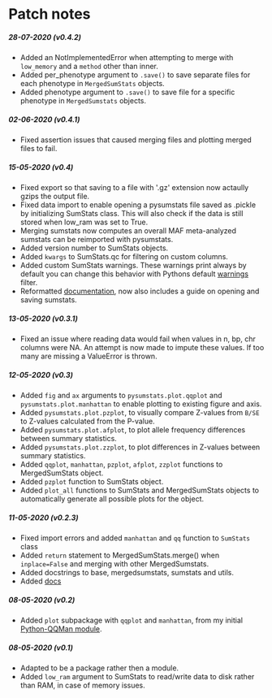 # Patch notes
##### 28-07-2020 (v0.4.2)
 - Added an NotImplementedError when attempting to merge with `low_memory` and a `method` other than inner.
 - Added per_phenotype argument to `.save()` to save separate files for each phenotype in `MergedSumStats` objects.
 - Added phenotype argument to `.save()` to save file for a specific phenotype in `MergedSumstats` objects.

##### 02-06-2020 (v0.4.1)
 - Fixed assertion issues that caused merging files and plotting merged files to fail.

##### 15-05-2020 (v0.4)
 - Fixed export so that saving to a file with '.gz' extension now actaully gzips the output file.
 - Fixed data import to enable opening a pysumstats file saved as .pickle by initializing SumStats class. This will also check if the data is still stored when low_ram was set to True.
 - Merging sumstats now computes an overall MAF meta-analyzed sumstats can be reimported with pysumstats.
 - Added version number to SumStats objects.
 - Added `kwargs` to SumStats.qc for filtering on custom columns.
 - Added custom SumStats warnings. These warnings print always by default you can change this behavior with Pythons default [warnings](https://docs.python.org/3/library/warnings.html) filter.
 - Reformatted [documentation](https://pysumstats.readthedocs.io/en/latest/), now also includes a guide on opening and saving sumstats.

##### 13-05-2020 (v0.3.1)
 - Fixed an issue where reading data would fail when values in n, bp, chr columns were NA. An attempt is now made to impute these values. If too many are missing a ValueError is thrown.

##### 12-05-2020 (v0.3)
 - Added `fig` and `ax` arguments to `pysumstats.plot.qqplot` and `pysumstats.plot.manhattan` to enable plotting to existing figure and axis.
 - Added `pysumstats.plot.pzplot`, to visually compare Z-values from `B/SE` to Z-values calculated from the P-value.
 - Added `pysumstats.plot.afplot`, to plot allele frequency differences between summary statistics.
 - Added `pysumstats.plot.zzplot`, to plot differences in Z-values between summary statistics.
 - Added `qqplot`, `manhattan`, `pzplot`, `afplot`, `zzplot` functions to MergedSumStats object.
 - Added `pzplot` function to SumStats object.
 - Added `plot_all` functions to SumStats and MergedSumStats objects to automatically generate all possible plots for the object.

##### 11-05-2020 (v0.2.3)
 - Fixed import errors and added `manhattan` and `qq` function to `SumStats` class
 - Added `return` statement to MergedSumStats.merge() when `inplace=False` and merging with other MergedSumstats.
 - Added docstrings to base, mergedsumstats, sumstats and utils.
 - Added [docs](https://pysumstats.readthedocs.io/en/latest/)


##### 08-05-2020 (v0.2)

 - Added `plot` subpackage with `qqplot` and `manhattan`,  from  my initial [Python-QQMan module](https://github.com/matthijsz/qqman).

##### 08-05-2020 (v0.1)

 - Adapted to be a package rather then a module.
 - Added `low_ram` argument to SumStats to read/write data to disk rather than RAM, in case of memory issues.  
